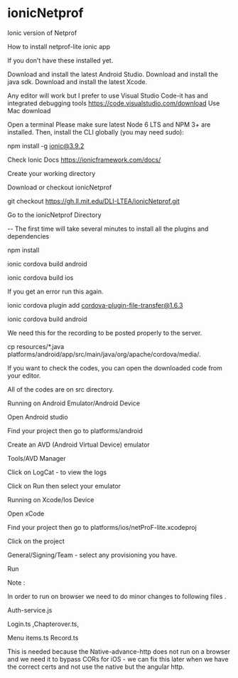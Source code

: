 # ionicNetprof
Ionic version of Netprof

How to install netprof-lite ionic app

If you don’t have these installed yet. 

Download and install the latest Android Studio. 
Download and install the java sdk. 
Download and install the latest Xcode. 

Any editor will work but I prefer to use 
Visual Studio Code-it has and integrated debugging tools
https://code.visualstudio.com/download
Use Mac download

Open a terminal
Please make sure latest Node 6 LTS and NPM 3+ are installed.
Then, install the CLI globally (you may need sudo):


npm install -g ionic@3.9.2

Check Ionic Docs https://ionicframework.com/docs/

Create your working directory

Download or checkout ionicNetprof

git checkout https://gh.ll.mit.edu/DLI-LTEA/ionicNetprof.git

Go to the ionicNetprof Directory

-- The first time will take several minutes to install all the plugins and dependencies

  npm install

  ionic cordova build android

  ionic cordova build ios 

If you get an error run this again.

  ionic cordova plugin add cordova-plugin-file-transfer@1.6.3

  ionic cordova build android

We need this for the recording to be posted properly to the server.

  cp resources/*.java platforms/android/app/src/main/java/org/apache/cordova/media/.

If you want to check the codes, you can open the downloaded code from your editor.

All of the codes are on src directory.


Running on Android Emulator/Android Device

Open Android studio

Find your project then go to platforms/android

Create an AVD (Android Virtual Device) emulator

Tools/AVD Manager

Click on LogCat - to view the logs

Click on Run then select your emulator


Running on Xcode/Ios Device

Open xCode

Find your project then go to platforms/ios/netProF-lite.xcodeproj

Click on the project

General/Signing/Team - select any provisioning you have.

Run


Note :

In order to run on browser we need to do minor changes to following files . 

Auth-service.js

Login.ts ,Chapterover.ts,

Menu items.ts Record.ts 

This is needed because the Native-advance-http does not run on a browser and we need it to bypass CORs for iOS - we can fix this later when we have the correct certs and not use the native but the angular http.
